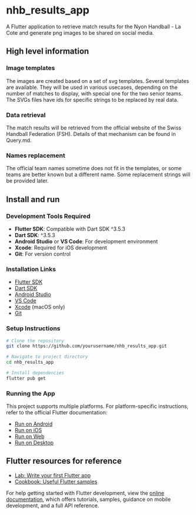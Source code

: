 # nhb_results_app

A Flutter application to retrieve match results for the Nyon Handball - La Cote and generate png images to be shared on social media.

## High level information

### Image templates

The images are created based on a set of svg templates. Several templates are available. They will be used in various usecases, depending on the number of matches to display, with special one for the two senior teams. The SVGs files have ids for specific strings to be replaced by real data.

### Data retrieval

The match results will be retrieved from the official website of the Swiss Handball Federation (FSH). 
Details of that mechanism can be found in Query.md.

### Names replacement

The official team names sometime does not fit in the templates, or some teams are better known but a different name. Some replacement strings will be provided later.

## Install and run

### Development Tools Required

- **Flutter SDK**: Compatible with Dart SDK ^3.5.3
- **Dart SDK**: ^3.5.3
- **Android Studio** or **VS Code**: For development environment
- **Xcode**: Required for iOS development
- **Git**: For version control

### Installation Links

- [Flutter SDK](https://docs.flutter.dev/get-started/install)
- [Dart SDK](https://dart.dev/get-dart)
- [Android Studio](https://developer.android.com/studio)
- [VS Code](https://code.visualstudio.com/download)
- [Xcode](https://developer.apple.com/xcode/) (macOS only)
- [Git](https://git-scm.com/downloads)

### Setup Instructions

```bash
# Clone the repository
git clone https://github.com/yourusername/nhb_results_app.git

# Navigate to project directory
cd nhb_results_app

# Install dependencies
flutter pub get
```

### Running the App

This project supports multiple platforms. For platform-specific instructions, refer to the official Flutter documentation:

- [Run on Android](https://docs.flutter.dev/get-started/test-drive?tab=androidstudio#run-the-app)
- [Run on iOS](https://docs.flutter.dev/get-started/test-drive?tab=androidstudio#run-the-app-on-ios)
- [Run on Web](https://docs.flutter.dev/get-started/web)
- [Run on Desktop](https://docs.flutter.dev/desktop)


## Flutter resources for reference

- [Lab: Write your first Flutter app](https://docs.flutter.dev/get-started/codelab)
- [Cookbook: Useful Flutter samples](https://docs.flutter.dev/cookbook)

For help getting started with Flutter development, view the
[online documentation](https://docs.flutter.dev/), which offers tutorials,
samples, guidance on mobile development, and a full API reference.
